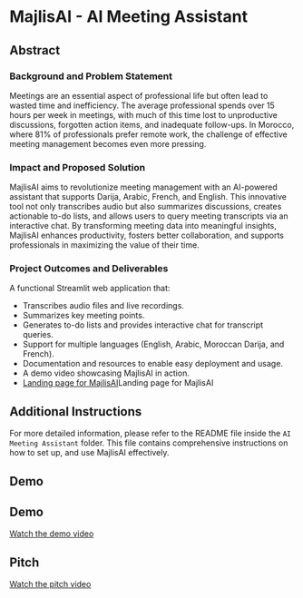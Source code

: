 # MajlisAI - AI Meeting Assistant

## Abstract

### Background and Problem Statement
Meetings are an essential aspect of professional life but often lead to wasted time and inefficiency. The average professional spends over 15 hours per week in meetings, with much of this time lost to unproductive discussions, forgotten action items, and inadequate follow-ups. In Morocco, where 81% of professionals prefer remote work, the challenge of effective meeting management becomes even more pressing.

### Impact and Proposed Solution
MajlisAI aims to revolutionize meeting management with an AI-powered assistant that supports Darija, Arabic, French, and English. This innovative tool not only transcribes audio but also summarizes discussions, creates actionable to-do lists, and allows users to query meeting transcripts via an interactive chat. By transforming meeting data into meaningful insights, MajlisAI enhances productivity, fosters better collaboration, and supports professionals in maximizing the value of their time.

### Project Outcomes and Deliverables
A functional Streamlit web application that:
- Transcribes audio files and live recordings.
- Summarizes key meeting points.
- Generates to-do lists and provides interactive chat for transcript queries.
- Support for multiple languages (English, Arabic, Moroccan Darija, and French).
- Documentation and resources to enable easy deployment and usage.
- A demo video showcasing MajlisAI in action.
- [Landing page for MajlisAI](https://abnmmd.github.io/MajlisAI/)Landing page for MajlisAI

## Additional Instructions

For more detailed information, please refer to the README file inside the `AI Meeting Assistant` folder. This file contains comprehensive instructions on how to set up, and use MajlisAI effectively.

## Demo

## Demo

[Watch the demo video](https://youtu.be/PU0gOykuhL8)

## Pitch

[Watch the pitch video](https://youtu.be/w_Xbv2n-JQQ)

